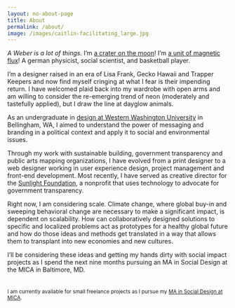 ```yaml
---
layout: no-about-page
title: About
permalink: /about/
image: /images/caitlin-facilitating_large.jpg
---
```


_A Weber is a lot of things._ I’m [a crater on the moon](http://en.wikipedia.org/wiki/Weber_(crater))! I’m [a unit of magnetic flux](http://en.wikipedia.org/wiki/Weber_(unit))! A german physicist, social scientist, and basketball player.

I’m a designer raised in an era of Lisa Frank, Gecko Hawaii and Trapper Keepers and now find myself cringing at what I fear is their impending return. I have welcomed plaid back into my wardrobe with open arms and am willing to consider the re-emerging trend of neon (moderately and tastefully applied), but I draw the line at dayglow animals.

As an undergraduate in [design at Western Washington University](”http://www.wwu.edu/design/”) in Bellingham, WA, I aimed to understand the power of messaging and branding in a political context and apply it to social and environmental issues.

Through my work with sustainable building, government transparency and public arts mapping organizations, I have evolved from a print designer to a web designer working in user experience design, project management and front-end development. Most recently, I have served as creative director for the [Sunlight Foundation](”http://sunlightfoundation.com/”), a nonprofit that uses technology to advocate for government transparency.

Right now, I am considering scale. Climate change, where global buy-in and sweeping behavioral change are necessary to make a significant impact, is dependent on scalability. How can collaboratively designed solutions to specific and localized problems act as prototypes for a healthy global future and how do those ideas and methods get translated in a way that allows them to transplant into new economies and new cultures.

I’ll be considering these ideas and getting my hands dirty with social impact projects as I spend the next nine months pursuing an MA in Social Design at the MICA in Baltimore, MD.

<small style="display: block; border-top: 1px dashed #ffffff; padding-top: 20px;">I am currently available for small freelance projects as I pursue my [MA in Social Design at MICA](http://micasocialdesign.com/ma).</small>
